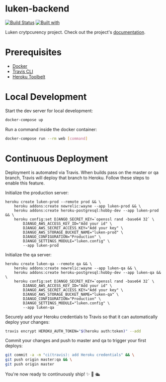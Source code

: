 # luken-backend

[![Build Status](https://travis-ci.org/Lukenio/luken-backend.svg?branch=master)](https://travis-ci.org/Lukenio/luken-backend)
[![Built with](https://img.shields.io/badge/Built_with-Cookiecutter_Django_Rest-F7B633.svg)](https://github.com/agconti/cookiecutter-django-rest)

Luken crytpcurency project. Check out the project's [documentation](http://Lukenio.github.io/luken-backend/).

# Prerequisites

- [Docker](https://docs.docker.com/docker-for-mac/install/)  
- [Travis CLI](http://blog.travis-ci.com/2013-01-14-new-client/)
- [Heroku Toolbelt](https://toolbelt.heroku.com/)

# Local Development

Start the dev server for local development:
```bash
docker-compose up
```

Run a command inside the docker container:

```bash
docker-compose run --rm web [command]
```

# Continuous Deployment

Deployment is automated via Travis. When builds pass on the master or qa branch, Travis will deploy that branch to Heroku. Follow these steps to enable this feature.

Initialize the production server:

```
heroku create luken-prod --remote prod && \
    heroku addons:create newrelic:wayne --app luken-prod && \
    heroku addons:create heroku-postgresql:hobby-dev --app luken-prod && \
    heroku config:set DJANGO_SECRET_KEY=`openssl rand -base64 32` \
        DJANGO_AWS_ACCESS_KEY_ID="Add your id" \
        DJANGO_AWS_SECRET_ACCESS_KEY="Add your key" \
        DJANGO_AWS_STORAGE_BUCKET_NAME="luken-prod" \
        DJANGO_CONFIGURATION="Production" \
        DJANGO_SETTINGS_MODULE="luken.config" \
        --app luken-prod
```

Initialize the qa server:

```
heroku create luken-qa --remote qa && \
    heroku addons:create newrelic:wayne --app luken-qa && \
    heroku addons:create heroku-postgresql:hobby-dev --app luken-qa && \
    heroku config:set DJANGO_SECRET_KEY=`openssl rand -base64 32` \
        DJANGO_AWS_ACCESS_KEY_ID="Add your id" \
        DJANGO_AWS_SECRET_ACCESS_KEY="Add your key" \
        DJANGO_AWS_STORAGE_BUCKET_NAME="luken-qa" \
        DJANGO_CONFIGURATION="Production" \
        DJANGO_SETTINGS_MODULE="luken.config" \
        --app luken-qa
```

Securely add your Heroku credentials to Travis so that it can automatically deploy your changes:

```bash
travis encrypt HEROKU_AUTH_TOKEN="$(heroku auth:token)" --add
```

Commit your changes and push to master and qa to trigger your first deploys:

```bash
git commit -a -m "ci(travis): add Heroku credentials" && \
git push origin master:qa && \
git push origin master
```

You're now ready to continuously ship! ✨ 💅 🛳
